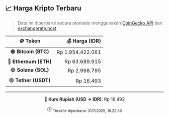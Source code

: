 

<!-- HARGA_KRIPTO -->
## 📈 Harga Kripto Terbaru

> Data ini diperbarui secara otomatis menggunakan [CoinGecko API](https://www.coingecko.com/) dan [exchangerate.host](https://exchangerate.host/)

<div align="center">

| 🪙 Token | 💰 Harga (IDR) |
|:------:|---------------:|
| 🟠 **Bitcoin (BTC)**   | Rp 1.954.422.061 |
| 🔵 **Ethereum (ETH)**  | Rp 63.689.915 |
| 🟣 **Solana (SOL)**    | Rp 2.998.795 |
| 🟢 **Tether (USDT)**   | Rp 16.493 |

---

💱 **Kurs Rupiah (USD → IDR)**: Rp 16.492

🕒 <sub>Terakhir diperbarui: 31/7/2025, 16.22.56</sub>

</div>
<!-- /HARGA_KRIPTO -->